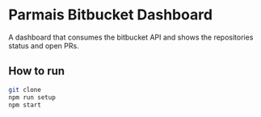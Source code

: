 # Parmais Bitbucket Dashboard

A dashboard that consumes the bitbucket API and shows the repositories status and open PRs.

## How to run

```bash
git clone
npm run setup
npm start
```